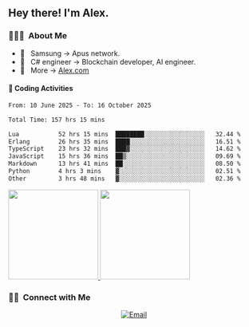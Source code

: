 

<h2> Hey there! I'm Alex.</h2>

<h3> 👨🏻‍💻 &nbsp;About Me </h3>

- 🤔 &nbsp; Samsung -> Apus network.
- 🌱 &nbsp; C# engineer -> Blockchain developer, AI engineer.
- 🔗 &nbsp; More -> [Alex.com](https://alex-yang.netlify.app/)




#### 🔨 Coding Activities



<!--START_SECTION:waka-->

```txt
From: 10 June 2025 - To: 16 October 2025

Total Time: 157 hrs 15 mins

Lua           52 hrs 15 mins  ████████░░░░░░░░░░░░░░░░░   32.44 %
Erlang        26 hrs 35 mins  ████░░░░░░░░░░░░░░░░░░░░░   16.51 %
TypeScript    23 hrs 32 mins  ███▓░░░░░░░░░░░░░░░░░░░░░   14.62 %
JavaScript    15 hrs 36 mins  ██▒░░░░░░░░░░░░░░░░░░░░░░   09.69 %
Markdown      13 hrs 41 mins  ██░░░░░░░░░░░░░░░░░░░░░░░   08.50 %
Python        4 hrs 3 mins    ▓░░░░░░░░░░░░░░░░░░░░░░░░   02.51 %
Other         3 hrs 48 mins   ▓░░░░░░░░░░░░░░░░░░░░░░░░   02.36 %
```

<!--END_SECTION:waka-->
<a href="https://github.com/Alex-wuhu">
  <img height="180em" src="https://github-readme-stats.vercel.app/api?username=Alex-wuhu&theme=buefy&show_icons=true" />
  <img height="180em" src="https://github-readme-stats.vercel.app/api/top-langs/?username=Alex-wuhu&theme=buefy&layout=compact" />
</a>


<h3> 🤝🏻 &nbsp;Connect with Me </h3>

<p align="center">
<a href="yanglongwei06@gmail.com"><img alt="Email" src="https://img.shields.io/badge/Email-yanglongwei06@gmail.com-blue?style=flat-square&logo=gmail"></a>
</p>
